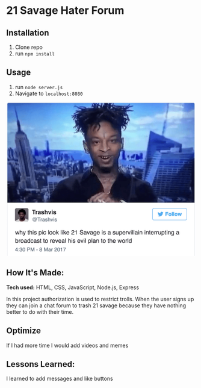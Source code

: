 # 21 Savage Hater Forum

## Installation

1. Clone repo
2. run `npm install`

## Usage

1. run `node server.js`
2. Navigate to `localhost:8080`

![screenshot of login page](https://raw.githubusercontent.com/ehcodes/savage-auth/master/public/img/21sav.png)

## How It's Made:

**Tech used:** HTML, CSS, JavaScript, Node.js, Express

In this project authorization is used to restrict trolls. When the user signs up they can join a chat forum to trash 21 savage because they have nothing better to do with their time.

## Optimize
If I had more time I would add videos and memes  

## Lessons Learned:
I learned to add messages and like buttons

